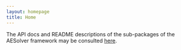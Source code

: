 ```yaml
---
layout: homepage
title: Home
---
```


The API docs and README descriptions of the sub-packages of the AESolver framework may be consulted [here](overview_API.md).
